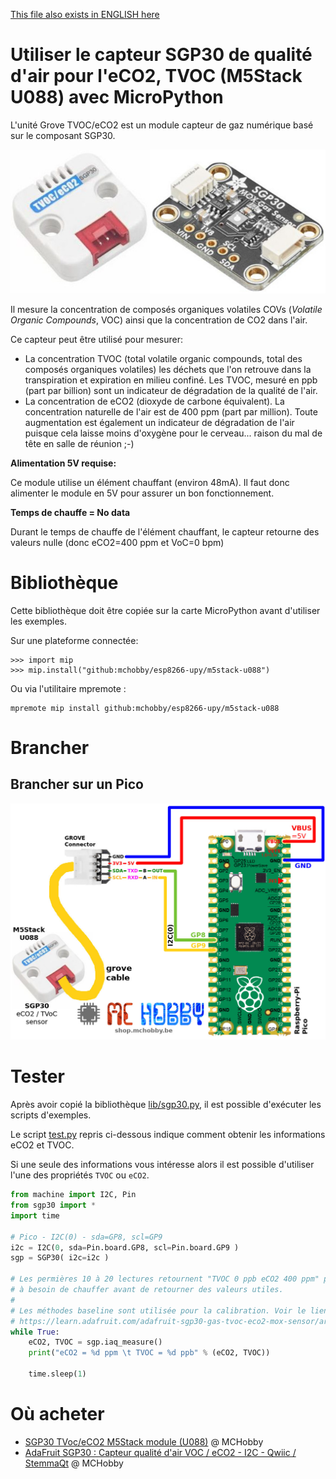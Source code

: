 [This file also exists in ENGLISH here](readme_ENG.md)

# Utiliser le capteur SGP30 de qualité d'air pour l'eCO2, TVOC (M5Stack U088) avec MicroPython

L'unité Grove TVOC/eCO2 est un module capteur de gaz numérique basé sur le composant SGP30.

![breakout et module SGP30](docs/_static/sgp30-board.jpg)

Il mesure la concentration de composés organiques volatiles COVs (_Volatile Organic Compounds_, VOC) ainsi que la concentration de CO2 dans l'air.

Ce capteur peut être utilisé pour mesurer:
* La concentration TVOC (total volatile organic compounds, total des composés organiques volatiles) les déchets que l'on retrouve dans la transpiration et expiration en milieu confiné. Les TVOC, mesuré en ppb (part par billion) sont un indicateur de dégradation de la qualité de l'air.
* La concentration de eCO2 (dioxyde de carbone équivalent). La concentration naturelle de l'air est de 400 ppm (part par million). Toute augmentation est également un indicateur de dégradation de l'air puisque cela laisse moins d'oxygène pour le cerveau... raison du mal de tête en salle de réunion ;-)

__Alimentation 5V requise:__

Ce module utilise un élément chauffant (environ 48mA). Il faut donc alimenter le module en 5V pour assurer un bon fonctionnement.

__Temps de chauffe = No data__

Durant le temps de chauffe de l'élément chauffant, le capteur retourne des valeurs nulle (donc eCO2=400 ppm et VoC=0 bpm)

# Bibliothèque

Cette bibliothèque doit être copiée sur la carte MicroPython avant d'utiliser les exemples.

Sur une plateforme connectée:

```
>>> import mip
>>> mip.install("github:mchobby/esp8266-upy/m5stack-u088")
```

Ou via l'utilitaire mpremote :

```
mpremote mip install github:mchobby/esp8266-upy/m5stack-u088
```

# Brancher

## Brancher sur un Pico

![U088 vers pico](docs/_static/u088-to-pico.jpg)

# Tester

Après avoir copié la bibliothèque [lib/sgp30.py](lib/sgp30.py), il est possible d'exécuter les scripts d'exemples.

Le script [test.py](examples/test.py) repris ci-dessous indique comment obtenir les informations eCO2 et TVOC.

Si une seule des informations vous intéresse alors il est possible d'utiliser l'une des propriétés `TVOC` ou `eCO2`.

``` python
from machine import I2C, Pin
from sgp30 import *
import time

# Pico - I2C(0) - sda=GP8, scl=GP9
i2c = I2C(0, sda=Pin.board.GP8, scl=Pin.board.GP9 )
sgp = SGP30( i2c=i2c )

# Les permières 10 à 20 lectures retournent "TVOC 0 ppb eCO2 400 ppm" parce que le capteur  
# à besoin de chauffer avant de retourner des valeurs utiles.
#
# Les méthodes baseline sont utilisée pour la calibration. Voir le lien suivant pour en apprendre plus
# https://learn.adafruit.com/adafruit-sgp30-gas-tvoc-eco2-mox-sensor/arduino-code#baseline-set-and-get-2980166
while True:
	eCO2, TVOC = sgp.iaq_measure()
	print("eCO2 = %d ppm \t TVOC = %d ppb" % (eCO2, TVOC))

	time.sleep(1)
```

# Où acheter
* [SGP30 TVoc/eCO2 M5Stack module (U088)](https://shop.mchobby.be/fr/grove/2322-m5stack-tvoceco2-gas-sensor-unit-sgp30-gro-3232100023222-m5stack.html) @ MCHobby
* [AdaFruit SGP30 : Capteur qualité d'air VOC / eCO2 - I2C - Qwiic / StemmaQt](https://shop.mchobby.be/fr/environnemental-press-temp-hrel-gaz/2546-sgp30-capteur-qualite-d-air-voc-eco2-qwiic-stemmaqt-3232100025462-adafruit.html) @ MCHobby
